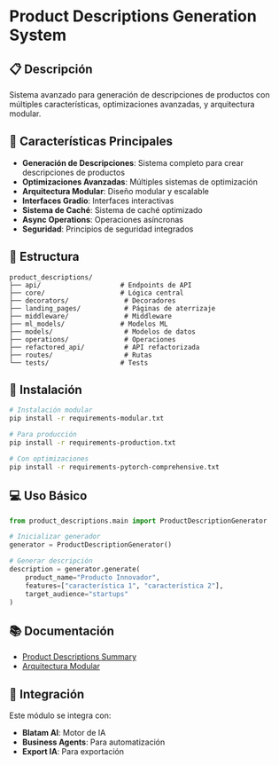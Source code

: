 # Product Descriptions Generation System

## 📋 Descripción

Sistema avanzado para generación de descripciones de productos con múltiples características, optimizaciones avanzadas, y arquitectura modular.

## 🚀 Características Principales

- **Generación de Descripciones**: Sistema completo para crear descripciones de productos
- **Optimizaciones Avanzadas**: Múltiples sistemas de optimización
- **Arquitectura Modular**: Diseño modular y escalable
- **Interfaces Gradio**: Interfaces interactivas
- **Sistema de Caché**: Sistema de caché optimizado
- **Async Operations**: Operaciones asíncronas
- **Seguridad**: Principios de seguridad integrados

## 📁 Estructura

```
product_descriptions/
├── api/                    # Endpoints de API
├── core/                   # Lógica central
├── decorators/              # Decoradores
├── landing_pages/           # Páginas de aterrizaje
├── middleware/              # Middleware
├── ml_models/              # Modelos ML
├── models/                  # Modelos de datos
├── operations/              # Operaciones
├── refactored_api/          # API refactorizada
├── routes/                  # Rutas
└── tests/                  # Tests
```

## 🔧 Instalación

```bash
# Instalación modular
pip install -r requirements-modular.txt

# Para producción
pip install -r requirements-production.txt

# Con optimizaciones
pip install -r requirements-pytorch-comprehensive.txt
```

## 💻 Uso Básico

```python
from product_descriptions.main import ProductDescriptionGenerator

# Inicializar generador
generator = ProductDescriptionGenerator()

# Generar descripción
description = generator.generate(
    product_name="Producto Innovador",
    features=["característica 1", "característica 2"],
    target_audience="startups"
)
```

## 📚 Documentación

- [Product Descriptions Summary](PRODUCT_DESCRIPTIONS_SUMMARY.md)
- [Arquitectura Modular](ARQUITECTURA_MODULAR_COMPLETA.md)

## 🔗 Integración

Este módulo se integra con:
- **Blatam AI**: Motor de IA
- **Business Agents**: Para automatización
- **Export IA**: Para exportación


